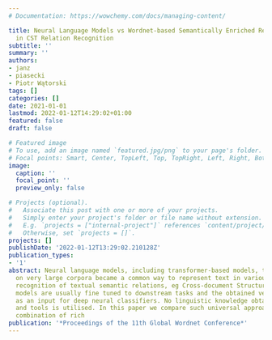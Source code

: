 ```yaml
---
# Documentation: https://wowchemy.com/docs/managing-content/

title: Neural Language Models vs Wordnet-based Semantically Enriched Representation
  in CST Relation Recognition
subtitle: ''
summary: ''
authors:
- janz
- piasecki
- Piotr Wątorski
tags: []
categories: []
date: 2021-01-01
lastmod: 2022-01-12T14:29:02+01:00
featured: false
draft: false

# Featured image
# To use, add an image named `featured.jpg/png` to your page's folder.
# Focal points: Smart, Center, TopLeft, Top, TopRight, Left, Right, BottomLeft, Bottom, BottomRight.
image:
  caption: ''
  focal_point: ''
  preview_only: false

# Projects (optional).
#   Associate this post with one or more of your projects.
#   Simply enter your project's folder or file name without extension.
#   E.g. `projects = ["internal-project"]` references `content/project/deep-learning/index.md`.
#   Otherwise, set `projects = []`.
projects: []
publishDate: '2022-01-12T13:29:02.210128Z'
publication_types:
- '1'
abstract: Neural language models, including transformer-based models, that are pre-trained
  on very large corpora became a common way to represent text in various tasks, including
  recognition of textual semantic relations, eg Cross-document Structure Theory. Pre-trained
  models are usually fine tuned to downstream tasks and the obtained vectors are used
  as an input for deep neural classifiers. No linguistic knowledge obtained from resources
  and tools is utilised. In this paper we compare such universal approaches with a
  combination of rich
publication: '*Proceedings of the 11th Global Wordnet Conference*'
---
```

